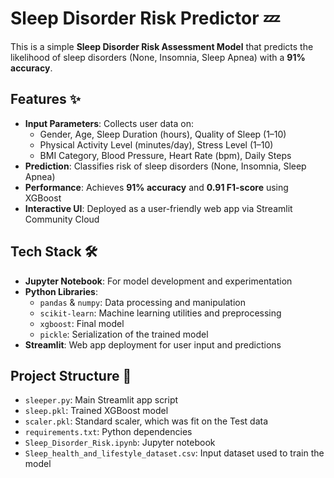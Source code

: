 # Sleep Disorder Risk Predictor 💤

This is a simple **Sleep Disorder Risk Assessment Model** that predicts the likelihood of sleep disorders (None, Insomnia, Sleep Apnea) with a **91% accuracy**. 

## Features ✨
- **Input Parameters**: Collects user data on:
  - Gender, Age, Sleep Duration (hours), Quality of Sleep (1–10)
  - Physical Activity Level (minutes/day), Stress Level (1–10)
  - BMI Category, Blood Pressure, Heart Rate (bpm), Daily Steps
- **Prediction**: Classifies risk of sleep disorders (None, Insomnia, Sleep Apnea)
- **Performance**: Achieves **91% accuracy** and **0.91 F1-score** using XGBoost
- **Interactive UI**: Deployed as a user-friendly web app via Streamlit Community Cloud

## Tech Stack 🛠️
- **Jupyter Notebook**: For model development and experimentation
- **Python Libraries**:
  - `pandas` & `numpy`: Data processing and manipulation
  - `scikit-learn`: Machine learning utilities and preprocessing
  - `xgboost`: Final model  
  - `pickle`: Serialization of the trained model
- **Streamlit**: Web app deployment for user input and predictions

## Project Structure 📂
- `sleeper.py`: Main Streamlit app script
- `sleep.pkl`: Trained XGBoost model
- `scaler.pkl`: Standard scaler, which was fit on the Test data
- `requirements.txt`: Python dependencies
- `Sleep_Disorder_Risk.ipynb`: Jupyter notebook
- `Sleep_health_and_lifestyle_dataset.csv`: Input dataset used to train the model
